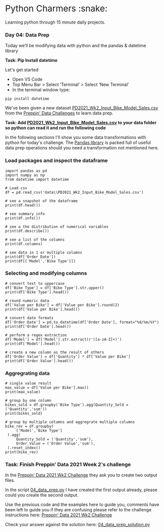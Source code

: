 <h1 style="font-weight:normal">
  Python Charmers :snake:
</h1>

Learning python through 15 minute daily projects.

### Day 04: Data Prep

Today we’ll be modifying data with python and the pandas & datetime library

**Task: Pip Install datetime**

Let's get started

- Open VS Code
- Top Menu Bar > Select ‘Terminal’ > Select ‘New Terminal’
- In the terminal window type:
```
pip install datetime
```

We've been given a new dataset [PD2021_Wk2_Input_Bike_Model_Sales.csv](https://github.com/wjsutton/python_charmers/blob/main/data/PD2021_Wk2_Input_Bike_Model_Sales.csv) from the [Preppin' Data Challenges](https://preppindata.blogspot.com/2021/01/2021-week-2.html) to learn data prep. 

**Task: Add [PD2021_Wk2_Input_Bike_Model_Sales.csv](https://github.com/wjsutton/python_charmers/blob/main/data/PD2021_Wk2_Input_Bike_Model_Sales.csv) to your data folder so python can read it and run the following code**

In the following sections I'll show you some data transformations with python for today's challenge. The [Pandas library](https://pandas.pydata.org/docs/reference/index.html) is packed full of useful data prep operations should you need a transformation not mentioned here.
### Load packages and inspect the dataframe
```
import pandas as pd
import numpy as np
from datetime import datetime

# Load csv
df = pd.read_csv('data\\PD2021_Wk2_Input_Bike_Model_Sales.csv')

# see a snapshot of the dataframe
print(df.head())

# see summary info
print(df.info())

# see a the distribution of numerical variables
print(df.describe())

# see a list of the columns 
print(df.columns)

# see data in 1 or multiple columns
print(df['Order Date'])
print(df[['Model','Bike Type']])
```
### Selecting and modifying columns
```
# convert text to uppercase
df['Bike Type'] = df['Bike Type'].str.upper()
print(df['Bike Type'].head())

# round numeric data
df['Value per Bike'] = df['Value per Bike'].round(2)
print(df['Value per Bike'].head())

# convert date formats
df['Order Date'] = pd.to_datetime(df['Order Date'], format="%d/%m/%Y")
print(df['Order Date'].head())

# perform a regex extraction
df['Model'] = df['Model'].str.extract(r'([a-zA-Z]+)')
print(df['Model'].head())

# create a new column as the result of others
df['Order Value'] = df['Quantity'] * df['Value per Bike']
print(df['Order Value'].head())
```
### Aggregrating data
```
# single value result
max_value = df['Value per Bike'].max()
print(max_value)

# group by one column
bikes_sold = df.groupby('Bike Type').agg(Quantity_Sold = ('Quantity','sum'))
print(bikes_sold)

# group by multiple columns and aggregrate multiple columns
bike_rev = df.groupby(
     ['Model','Bike Type']
 ).agg(
     Quantity_Sold = ('Quantity','sum'),
     Order_Value = ('Order Value','sum'),
 ).reset_index()
print(bike_rev)
```
### Task: Finish Preppin' Data 2021 Week 2's challenge

In the [Preppin' Data 2021 Wk2 Challenge](https://preppindata.blogspot.com/2021/01/2021-week-2.html) they ask you to create two output files.

In the script [04_data_prep.py](https://github.com/wjsutton/python_charmers/blob/main/scripts/04_data_prep.py) I have created the first output already, please could you create the second output. 

Use the previous code and the examples here to guide you, comments have been left to guide you if they are confusing please refer to the challenge instructions here: [Preppin' Data 2021 Wk2 Challenge](https://preppindata.blogspot.com/2021/01/2021-week-2.html)

Check your answer against the solution here: [04_data_prep_solution.py](https://github.com/wjsutton/python_charmers/blob/main/scripts/solutions/04_data_prep_solution.py)

